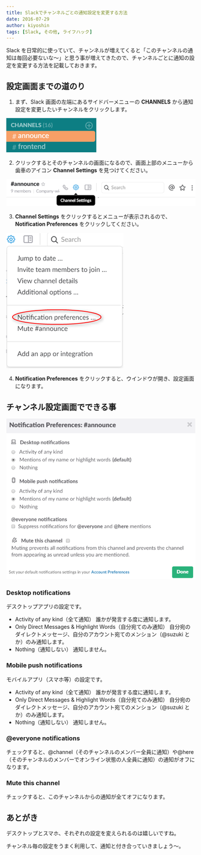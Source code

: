 ```yaml
---
title: Slackでチャンネルごとの通知設定を変更する方法
date: 2016-07-29
author: kiyoshin
tags: [Slack, その他, ライフハック]
---
```


Slack を日常的に使っていて、チャンネルが増えてくると「このチャンネルの通知は毎回必要ないな～」と思う事が増えてきたので、チャンネルごとに通知の設定を変更する方法を記載しておきます。

## 設定画面までの道のり
1. まず、Slack 画面の左端にあるサイドバーメニューの **CHANNELS** から通知設定を変更したいチャンネルをクリックします。
<img src="images/slack-channel-notification-settings-1.png" alt="slackchannelsettings01">

2. クリックするとそのチャンネルの画面になるので、画面上部のメニューから 歯車のアイコン **Channel Settings** を見つけてください。
<img src="images/slack-channel-notification-settings-2.png" alt="slackchannelsettings02">

3. **Channel Settings** をクリックするとメニューが表示されるので、 **Notification Preferences** をクリックしてください。
<img src="images/slack-channel-notification-settings-3.png" alt="slackchannelsettings03">

4. **Notification Preferences** をクリックすると、ウインドウが開き、設定画面になります。

## チャンネル設定画面でできる事

<img src="images/slack-channel-notification-settings-4.png" alt="slackchannelsettings04">

### Desktop notifications
デスクトップアプリの設定です。

* Activity of any kind（全て通知）
誰かが発言する度に通知します。
* Only Direct Messages & Highlight Words（自分宛てのみ通知）
自分宛のダイレクトメッセージ、自分のアカウント宛てのメンション（@suzuki とか）のみ通知します。
* Nothing（通知しない）
通知しません。

### Mobile push notifications
モバイルアプリ（スマホ等）の設定です。

* Activity of any kind（全て通知）
誰かが発言する度に通知します。
* Only Direct Messages & Highlight Words（自分宛てのみ通知）
自分宛のダイレクトメッセージ、自分のアカウント宛てのメンション（@suzuki とか）のみ通知します。
* Nothing（通知しない）
通知しません。

### @everyone notifications
チェックすると、@channel（そのチャンネルのメンバー全員に通知）や@here（そのチャンネルのメンバーでオンライン状態の人全員に通知）の通知がオフになります。

### Mute this channel
チェックすると、このチャンネルからの通知が全てオフになります。

## あとがき
デスクトップとスマホ、それぞれの設定を変えられるのは嬉しいですね。

チャンネル毎の設定をうまく利用して、通知と付き合っていきましょう～。